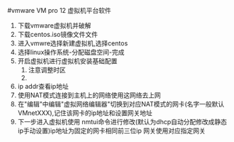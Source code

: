 #vmware
VM pro 12
虚拟机平台软件
1. 下载vmware虚拟机并破解
2. 下载centos.iso镜像文件文件
3. 进入vmwre选择新建虚拟机,选择centos
4. 选择linux操作系统-分配磁盘空间-完成
5. 开启虚拟机进行虚拟机安装基础配置
	1. 注意调整时区
	2. 
6. ip addr查看ip地址
7. 使用NAT模式连接到主机上的网络使用这网络去上网
8. 在"编辑"中编辑"虚拟网络编辑器"切换到对应NAT模式的网卡(名字一般默认VMnetXXX),记住该网卡的ip地址和设置网关地址
9. 下一步进入虚拟机使用 nmtui命令进行修改(默认为dhcp自动分配修改成静态ip手动设置)ip地址为固定的网卡相同前三位ip  网关使用对应指定网关